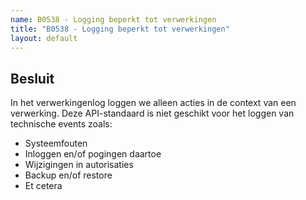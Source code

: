 ```yaml
---
name: B0538 - Logging beperkt tot verwerkingen
title: "B0538 - Logging beperkt tot verwerkingen"
layout: default
---
```


## Besluit
In het verwerkingenlog loggen we alleen acties in de context van een verwerking. Deze API-standaard is niet geschikt voor het loggen van technische events zoals:

-	Systeemfouten
-	Inloggen en/of pogingen daartoe
-	Wijzigingen in autorisaties
-	Backup en/of restore
- Et cetera
